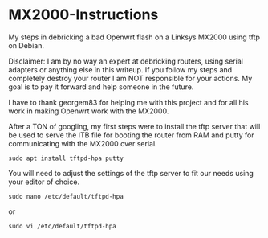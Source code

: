 # MX2000-Instructions
My steps in debricking a bad Openwrt flash on a Linksys MX2000 using tftp on Debian.

Disclaimer: I am by no way an expert at debricking routers, using serial adapters or anything else in this writeup.
If you follow my steps and completely destroy your router I am NOT responsible for your actions.
My goal is to pay it forward and help someone in the future.

I have to thank georgem83 for helping me with this project and for all his work in making Openwrt work with the MX2000.

After a TON of googling, my first steps were to install the tftp server that will be used to serve the ITB file for booting the router from RAM and putty for communicating with the MX2000 over serial.

<code>sudo apt install tftpd-hpa putty</code>

You will need to adjust the settings of the tftp server to fit our needs using your editor of choice.

<code>sudo nano /etc/default/tftpd-hpa</code>

or

<code>sudo vi /etc/default/tftpd-hpa</code>

